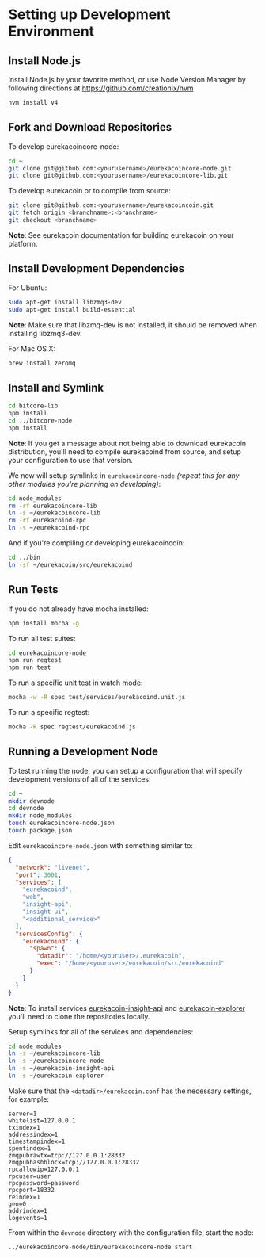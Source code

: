 # Setting up Development Environment

## Install Node.js

Install Node.js by your favorite method, or use Node Version Manager by following directions at https://github.com/creationix/nvm

```bash
nvm install v4
```

## Fork and Download Repositories

To develop eurekacoincore-node:

```bash
cd ~
git clone git@github.com:<yourusername>/eurekacoincore-node.git
git clone git@github.com:<yourusername>/eurekacoincore-lib.git
```

To develop eurekacoin or to compile from source:

```bash
git clone git@github.com:<yourusername>/eurekacoincoin.git
git fetch origin <branchname>:<branchname>
git checkout <branchname>
```
**Note**: See eurekacoin documentation for building eurekacoin on your platform.


## Install Development Dependencies

For Ubuntu:
```bash
sudo apt-get install libzmq3-dev
sudo apt-get install build-essential
```
**Note**: Make sure that libzmq-dev is not installed, it should be removed when installing libzmq3-dev.


For Mac OS X:
```bash
brew install zeromq
```

## Install and Symlink

```bash
cd bitcore-lib
npm install
cd ../bitcore-node
npm install
```
**Note**: If you get a message about not being able to download eurekacoin distribution, you'll need to compile eurekacoind from source, and setup your configuration to use that version.


We now will setup symlinks in `eurekacoincore-node` *(repeat this for any other modules you're planning on developing)*:
```bash
cd node_modules
rm -rf eurekacoincore-lib
ln -s ~/eurekacoincore-lib
rm -rf eurekacoind-rpc
ln -s ~/eurekacoind-rpc
```

And if you're compiling or developing eurekacoincoin:
```bash
cd ../bin
ln -sf ~/eurekacoin/src/eurekacoind
```

## Run Tests

If you do not already have mocha installed:
```bash
npm install mocha -g
```

To run all test suites:
```bash
cd eurekacoincore-node
npm run regtest
npm run test
```

To run a specific unit test in watch mode:
```bash
mocha -w -R spec test/services/eurekacoind.unit.js
```

To run a specific regtest:
```bash
mocha -R spec regtest/eurekacoind.js
```

## Running a Development Node

To test running the node, you can setup a configuration that will specify development versions of all of the services:

```bash
cd ~
mkdir devnode
cd devnode
mkdir node_modules
touch eurekacoincore-node.json
touch package.json
```

Edit `eurekacoincore-node.json` with something similar to:
```json
{
  "network": "livenet",
  "port": 3001,
  "services": [
    "eurekacoind",
    "web",
    "insight-api",
    "insight-ui",
    "<additional_service>"
  ],
  "servicesConfig": {
    "eurekacoind": {
      "spawn": {
        "datadir": "/home/<youruser>/.eurekacoin",
        "exec": "/home/<youruser>/eurekacoin/src/eurekacoind"
      }
    }
  }
}
```

**Note**: To install services [eurekacoin-insight-api](https://github.com/eurekacoin/insight-api) and [eurekacoin-explorer](https://github.com/eurekacoin/eurekacoin-explorer) you'll need to clone the repositories locally.

Setup symlinks for all of the services and dependencies:

```bash
cd node_modules
ln -s ~/eurekacoincore-lib
ln -s ~/eurekacoincore-node
ln -s ~/eurekacoin-insight-api
ln -s ~/eurekacoin-explorer
```

Make sure that the `<datadir>/eurekacoin.conf` has the necessary settings, for example:
```
server=1
whitelist=127.0.0.1
txindex=1
addressindex=1
timestampindex=1
spentindex=1
zmqpubrawtx=tcp://127.0.0.1:28332
zmqpubhashblock=tcp://127.0.0.1:28332
rpcallowip=127.0.0.1
rpcuser=user
rpcpassword=password
rpcport=18332
reindex=1
gen=0
addrindex=1
logevents=1
```

From within the `devnode` directory with the configuration file, start the node:
```bash
../eurekacoincore-node/bin/eurekacoincore-node start
```